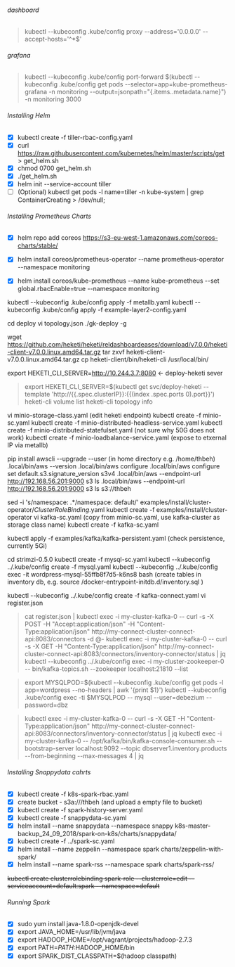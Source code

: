 ###### dashboard
> kubectl --kubeconfig .kube/config proxy --address='0.0.0.0' --accept-hosts='^*$'

###### grafana
> kubectl --kubeconfig .kube/config port-forward $(kubectl --kubeconfig .kube/config get pods --selector=app=kube-prometheus-grafana -n  monitoring --output=jsonpath="{.items..metadata.name}") -n monitoring 3000

###### Installing Helm
- [x] kubectl create -f tiller-rbac-config.yaml
- [x] curl https://raw.githubusercontent.com/kubernetes/helm/master/scripts/get > get_helm.sh
- [x] chmod 0700 get_helm.sh
- [x] ./get_helm.sh
- [x] helm init --service-account tiller
- [ ] \(Optional) kubectl get pods -l name=tiller -n kube-system | grep ContainerCreating > /dev/null;

###### Installing Prometheus Charts
- [x] helm repo add coreos https://s3-eu-west-1.amazonaws.com/coreos-charts/stable/
- [x] helm install coreos/prometheus-operator --name prometheus-operator --namespace monitoring
- [x] helm install coreos/kube-prometheus --name kube-prometheus --set global.rbacEnable=true --namespace monitoring


kubectl --kubeconfig .kube/config apply -f metallb.yaml
kubectl --kubeconfig .kube/config apply -f example-layer2-config.yaml

cd deploy
vi topology.json 
./gk-deploy -g  

wget https://github.com/heketi/heketi/reldashboardeases/download/v7.0.0/heketi-client-v7.0.0.linux.amd64.tar.gz
tar zxvf heketi-client-v7.0.0.linux.amd64.tar.gz
cp heketi-client/bin/heketi-cli /usr/local/bin/

export HEKETI_CLI_SERVER=http://10.244.3.7:8080 <- deploy-heketi sever
> export HEKETI_CLI_SERVER=$(kubectl get svc/deploy-heketi --template 'http://{{.spec.clusterIP}}:{{(index .spec.ports 0).port}}')
heketi-cli volume list
heketi-cli topology info

vi minio-storage-class.yaml (edit heketi endpoint)
kubectl create -f minio-sc.yaml
kubectl create -f minio-distributed-headless-service.yaml
kubectl create -f minio-distributed-statefulset.yaml (not sure why 50G does not work)
kubectl create -f minio-loadbalance-service.yaml (expose to etxernal IP via metallb)

pip install awscli --upgrade --user (in home directory e.g. /home/thbeh)
.local/bin/aws --version
.local/bin/aws configure
.local/bin/aws configure set default.s3.signature_version s3v4
.local/bin/aws --endpoint-url http://192.168.56.201:9000 s3 ls
.local/bin/aws --endpoint-url http://192.168.56.201:9000 s3 ls s3://thbeh

sed -i 's/namespace: .*/namespace: default/' examples/install/cluster-operator/*ClusterRoleBinding*.yaml
kubectl create -f examples/install/cluster-operator
vi kafka-sc.yaml (copy from minio-sc.yaml, use kafka-cluster as storage class name)
kubectl create -f kafka-sc.yaml

kubectl apply -f examples/kafka/kafka-persistent.yaml (check persistence, currently 5Gi)

cd strimzi-0.5.0
kubectl create -f mysql-sc.yaml
kubectl --kubeconfig ../.kube/config  create -f mysql.yaml 
kubectl --kubeconfig ../.kube/config  exec -it wordpress-mysql-55ffb8f7d5-k6ns8 bash (create tables in inventory db, e.g. source /docker-entrypoint-initdb.d/inventory.sql )

kubectl --kubeconfig ../.kube/config  create -f kafka-connect.yaml
vi register.json
> cat register.json | kubectl exec -i my-cluster-kafka-0 -- curl -s -X POST -H "Accept:application/json" -H "Content-Type:application/json" http://my-connect-cluster-connect-api:8083/connectors -d @-
> kubectl exec -i my-cluster-kafka-0 -- curl -s -X GET -H "Content-Type:application/json" http://my-connect-cluster-connect-api:8083/connectors/inventory-connector/status | jq
> kubectl --kubeconfig ../.kube/config exec  -i my-cluster-zookeeper-0 -- bin/kafka-topics.sh --zookeeper localhost:21810 --list

> export MYSQLPOD=$(kubectl --kubeconfig .kube/config get pods -l app=wordpress --no-headers | awk '{print $1}')
kubectl --kubeconfig .kube/config exec -ti $MYSQLPOD -- mysql --user=debezium --password=dbz

> kubectl exec -i my-cluster-kafka-0 -- curl -s -X GET -H "Content-Type:application/json" http://my-connect-cluster-connect-api:8083/connectors/inventory-connector/status | jq
> kubectl exec -i my-cluster-kafka-0 -- /opt/kafka/bin/kafka-console-consumer.sh --bootstrap-server localhost:9092 --topic dbserver1.inventory.products --from-beginning --max-messages 4 | jq

###### Installing Snappydata cahrts
- [x] kubectl create -f k8s-spark-rbac.yaml
- [x] create bucket - s3a:///thbeh (and upload a empty file to bucket)
- [x] kubectl create -f spark-history-server.yaml
- [x] kubectl create -f snappydata-sc.yaml
- [x] helm install --name snappydata --namespace snappy k8s-master-backup_24_09_2018/spark-on-k8s/charts/snappydata/
- [x] kubectl create -f ../spark-sc.yaml
- [x] helm install --name zeppelin --namespace spark charts/zeppelin-with-spark/
- [x] helm install --name spark-rss --namespace spark charts/spark-rss/

~~kubectl create clusterrolebinding spark-role --clusterrole=edit --serviceaccount=default:spark --namespace=default~~

###### Running Spark
- [x] sudo yum install java-1.8.0-openjdk-devel
- [x] export JAVA_HOME=/usr/lib/jvm/java
- [x] export HADOOP_HOME=/opt/vagrant/projects/hadoop-2.7.3
- [x] export PATH=$PATH:$HADOOP_HOME/bin
- [x] export SPARK_DIST_CLASSPATH=$(hadoop classpath)
